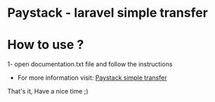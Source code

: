 # Paystack - laravel simple transfer

# How to use ?
1- open documentation.txt file and follow the instructions
<br>

- For more information visit: <a href="https://paystack.com/docs/transfers/single-transfers/" alt="paystack simple transfer">Paystack simple transfer</a>

That's it, Have a nice time ;)
